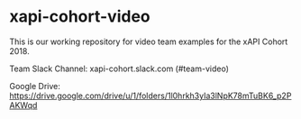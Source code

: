 # xapi-cohort-video
This is our working repository for video team examples for the xAPI Cohort 2018.

Team Slack Channel: xapi-cohort.slack.com (#team-video)

Google Drive: https://drive.google.com/drive/u/1/folders/1l0hrkh3yIa3lNpK78mTuBK6_p2PAKWqd

